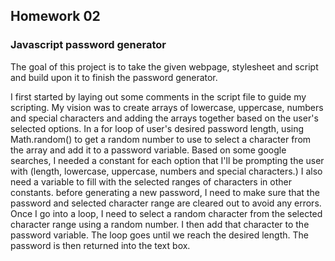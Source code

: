 ## Homework 02
### Javascript password generator

The goal of this project is to take the given webpage, stylesheet and script and build upon it to finish the password generator.

I first started by laying out some comments in the script file to guide my scripting.
My vision was to create arrays of lowercase, uppercase, numbers and special characters and adding the arrays together based on the user's selected options. In a for loop of user's desired password length, using Math.random() to get a random number to use to select a character from the array and add it to a password variable. 
Based on some google searches, I needed a constant for each option that I'll be prompting the user with (length, lowercase, uppercase, numbers and special characters.) I also need a variable to fill with the selected ranges of characters in other constants. before generating a new password, I need to make sure that the password and selected character range are cleared out to avoid any errors. Once I go into a loop, I need to select a random character from the selected character range using a random number. I then add that character to the password variable. The loop goes until we reach the desired length. The password is then returned into the text box.